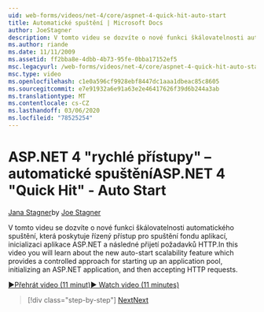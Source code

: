 ```yaml
---
uid: web-forms/videos/net-4/core/aspnet-4-quick-hit-auto-start
title: Automatické spuštění | Microsoft Docs
author: JoeStagner
description: V tomto videu se dozvíte o nové funkci škálovatelnosti automatického spuštění, která poskytuje řízený přístup pro spuštění fondu aplikací, initializ...
ms.author: riande
ms.date: 11/11/2009
ms.assetid: ff2bba8e-4dbb-4b73-95fe-0bba17152ef5
msc.legacyurl: /web-forms/videos/net-4/core/aspnet-4-quick-hit-auto-start
msc.type: video
ms.openlocfilehash: c1e0a596cf9928ebf8447dc1aaa1dbeac85c8605
ms.sourcegitcommit: e7e91932a6e91a63e2e46417626f39d6b244a3ab
ms.translationtype: MT
ms.contentlocale: cs-CZ
ms.lasthandoff: 03/06/2020
ms.locfileid: "78525254"
---
```

# <a name="aspnet-4-quick-hit---auto-start"></a><span data-ttu-id="e5a00-103">ASP.NET 4 "rychlé přístupy" – automatické spuštění</span><span class="sxs-lookup"><span data-stu-id="e5a00-103">ASP.NET 4 "Quick Hit" - Auto Start</span></span>

<span data-ttu-id="e5a00-104">[Jana Stagner](https://github.com/JoeStagner)</span><span class="sxs-lookup"><span data-stu-id="e5a00-104">by [Joe Stagner](https://github.com/JoeStagner)</span></span>

<span data-ttu-id="e5a00-105">V tomto videu se dozvíte o nové funkci škálovatelnosti automatického spuštění, která poskytuje řízený přístup pro spuštění fondu aplikací, inicializaci aplikace ASP.NET a následné přijetí požadavků HTTP.</span><span class="sxs-lookup"><span data-stu-id="e5a00-105">In this video you will learn about the new auto-start scalability feature which provides a controlled approach for starting up an application pool, initializing an ASP.NET application, and then accepting HTTP requests.</span></span> 

[<span data-ttu-id="e5a00-106">&#9654;Přehrát video (11 minut)</span><span class="sxs-lookup"><span data-stu-id="e5a00-106">&#9654; Watch video (11 minutes)</span></span>](https://channel9.msdn.com/Blogs/ASP-NET-Site-Videos/aspnet-4-quick-hit-auto-start)

> [!div class="step-by-step"]
> [<span data-ttu-id="e5a00-107">Next</span><span class="sxs-lookup"><span data-stu-id="e5a00-107">Next</span></span>](aspnet-4-quick-hit-clean-webconfig-files.md)
